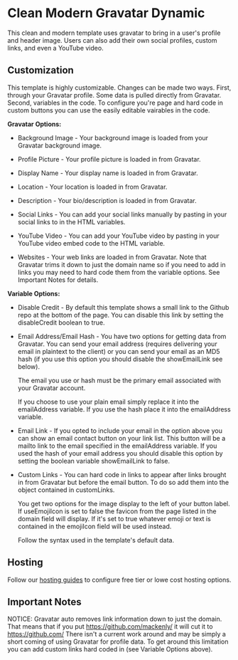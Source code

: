 # Clean Modern Gravatar Dynamic

This clean and modern template uses gravatar to bring in a user's profile and header image. Users can also add their own social profiles,
custom links, and even a YouTube video.

## Customization

This template is highly customizable. Changes can be made two ways. First, through your Gravatar profile. Some data is pulled directly from
Gravatar. Second, variables in the code. To configure you're page and hard code in custom buttons you can use the easily editable vairables
in the code.

**Gravatar Options:**

-   Background Image - Your background image is loaded from your Gravatar background image.

-   Profile Picture - Your profile picture is loaded in from Gravatar.

-   Display Name - Your display name is loaded in from Gravatar.

-   Location - Your location is loaded in from Gravatar.

-   Description - Your bio/description is loaded in from Gravatar.

-   Social Links - You can add your social links manually by pasting in your social links to in the HTML variables.

-   YouTube Video - You can add your YouTube video by pasting in your YouTube video embed code to the HTML variable.

-   Websites - Your web links are loaded in from Gravatar. Note that Gravatar trims it down to just the domain name so if you need to add in
    links you may need to hard code them from the variable options. See Important Notes for details.

**Variable Options:**

-   Disable Credit - By default this template shows a small link to the Github repo at the bottom of the page. You can disable this link by
    setting the disableCredit boolean to true.
-   Email Address/Email Hash - You have two options for getting data from Gravatar. You can send your email address (requires delivering
    your email in plaintext to the client) or you can send your email as an MD5 hash (if you use this option you should disable the
    showEmailLink see below).

    The email you use or hash must be the primary email associated with your Gravatar account.

    If you choose to use your plain email simply replace it into the emailAddress variable. If you use the hash place it into the
    emailAddress variable.

-   Email Link - If you opted to include your email in the option above you can show an email contact button on your link list. This button
    will be a mailto link to the email specified in the emailAddress variable. If you used the hash of your email address you should disable
    this option by setting the boolean variable showEmailLink to false.

-   Custom Links - You can hard code in links to appear after links brought in from Gravatar but before the email button. To do so add them
    into the object contained in customLinks.

    You get two options for the image display to the left of your button label. If useEmojiIcon is set to false the favicon from the page
    listed in the domain field will display. If it's set to true whatever emoji or text is contained in the emojiIcon field will be used
    instead.

    Follow the syntax used in the template's default data.

## Hosting

Follow our [hosting guides](../../HOSTING.md) to configure free tier or lowe cost hosting options.

## Important Notes

NOTICE: Gravatar auto removes link information down to just the domain. That means that if you put https://github.com/mackenly/ it will cut
it to https://github.com/ There isn't a current work around and may be simply a short coming of using Gravatar for profile data. To get
around this limitation you can add custom links hard coded in (see Variable Options above).
